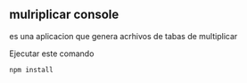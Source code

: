 

## mulriplicar console 

es una aplicacion que genera acrhivos de tabas de multiplicar


Ejecutar este comando


```
npm install
```